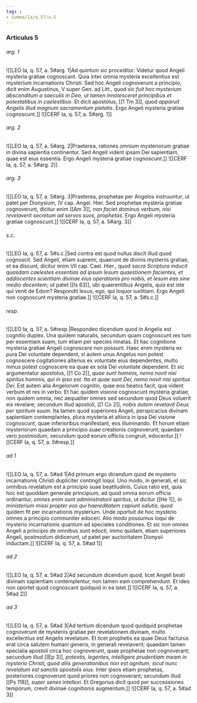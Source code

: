 ```yaml
---
tags : 
- Summa/Ia/q.57/a.5
---
```


### Articulus 5

###### arg. 1
![[LEO Ia, q. 57, a. 5#arg. 1|Ad quintum sic proceditur. Videtur quod Angeli mysteria gratiae cognoscant. Quia inter omnia mysteria excellentius est mysterium incarnationis Christi. Sed hoc Angeli cognoverunt a principio, dicit enim Augustinus, V super Gen. ad Litt., quod *sic fuit hoc mysterium absconditum a saeculis in Deo, ut tamen innotesceret principibus et potestatibus in caelestibus*. Et dicit apostolus, [[1 Tm 3]], quod *apparuit Angelis illud magnum sacramentum pietatis*. Ergo Angeli mysteria gratiae cognoscunt.]]
![[CERF Ia, q. 57, a. 5#arg. 1]]

###### arg. 2
![[LEO Ia, q. 57, a. 5#arg. 2|Praeterea, rationes omnium mysteriorum gratiae in divina sapientia continentur. Sed Angeli vident ipsam Dei sapientiam, quae est eius essentia. Ergo Angeli mysteria gratiae cognoscunt.]]
![[CERF Ia, q. 57, a. 5#arg. 2]]

###### arg. 3
![[LEO Ia, q. 57, a. 5#arg. 3|Praeterea, prophetae per Angelos instruuntur, ut patet per Dionysium, IV cap. Angel. Hier. Sed prophetae mysteria gratiae cognoverunt, dicitur enim [[Am 3]], *non faciet dominus verbum, nisi revelaverit secretum ad servos suos, prophetas*. Ergo Angeli mysteria gratiae cognoscunt.]]
![[CERF Ia, q. 57, a. 5#arg. 3]]

###### s.c.
![[LEO Ia, q. 57, a. 5#s.c.|Sed contra est quod nullus discit illud quod cognoscit. Sed Angeli, etiam supremi, quaerunt de divinis mysteriis gratiae, et ea discunt, dicitur enim VII cap. Cael. Hier., quod *sacra Scriptura inducit quasdam caelestes essentias ad ipsum Iesum quaestionem facientes, et addiscentes scientiam divinae eius operationis pro nobis, et Iesum eas sine medio docentem*; ut patet [[Is 63]], ubi quaerentibus Angelis, quis est iste qui venit de Edom? Respondit Iesus, ego, qui loquor iustitiam. Ergo Angeli non cognoscunt mysteria gratiae.]]
![[CERF Ia, q. 57, a. 5#s.c.]]

###### resp.
![[LEO Ia, q. 57, a. 5#resp.|Respondeo dicendum quod in Angelis est cognitio duplex. Una quidem naturalis, secundum quam cognoscunt res tum per essentiam suam, tum etiam per species innatas. Et hac cognitione mysteria gratiae Angeli cognoscere non possunt. Haec enim mysteria ex pura Dei voluntate dependent, si autem unus Angelus non potest cognoscere cogitationes alterius ex voluntate eius dependentes, multo minus potest cognoscere ea quae ex sola Dei voluntate dependent. Et sic argumentatur apostolus, [[1 Co 2]], *quae sunt hominis, nemo novit nisi spiritus hominis, qui in ipso est. Ita et quae sunt Dei, nemo novit nisi spiritus Dei*. Est autem alia Angelorum cognitio, quae eos beatos facit, qua vident verbum et res in verbo. Et hac quidem visione cognoscunt mysteria gratiae, non quidem omnia, nec aequaliter omnes sed secundum quod Deus voluerit eis revelare; secundum illud apostoli, [[1 Co 2]], *nobis autem revelavit Deus per spiritum suum*. Ita tamen quod superiores Angeli, perspicacius divinam sapientiam contemplantes, plura mysteria et altiora in ipsa Dei visione cognoscunt, quae inferioribus manifestant, eos illuminando. Et horum etiam mysteriorum quaedam a principio suae creationis cognoverunt; quaedam vero postmodum, secundum quod eorum officiis congruit, edocentur.]]
![[CERF Ia, q. 57, a. 5#resp.]]

###### ad 1
![[LEO Ia, q. 57, a. 5#ad 1|Ad primum ergo dicendum quod de mysterio incarnationis Christi dupliciter contingit loqui. Uno modo, in generali, et sic omnibus revelatum est a principio suae beatitudinis. Cuius ratio est, quia hoc est quoddam generale principium, ad quod omnia eorum officia ordinantur, *omnes enim sunt administratorii spiritus*, ut dicitur [[He 1]], *in ministerium missi propter eos qui haereditatem capiunt salutis*; quod quidem fit per incarnationis mysterium. Unde oportuit de hoc mysterio omnes a principio communiter edoceri. Alio modo possumus loqui de mysterio incarnationis quantum ad speciales conditiones. Et sic non omnes Angeli a principio de omnibus sunt edocti, immo quidam, etiam superiores Angeli, postmodum didicerunt, ut patet per auctoritatem Dionysii inductam.]]
![[CERF Ia, q. 57, a. 5#ad 1]]

###### ad 2
![[LEO Ia, q. 57, a. 5#ad 2|Ad secundum dicendum quod, licet Angeli beati divinam sapientiam contemplentur, non tamen eam comprehendunt. Et ideo non oportet quod cognoscant quidquid in ea latet.]]
![[CERF Ia, q. 57, a. 5#ad 2]]

###### ad 3
![[LEO Ia, q. 57, a. 5#ad 3|Ad tertium dicendum quod quidquid prophetae cognoverunt de mysteriis gratiae per revelationem divinam, multo excellentius est Angelis revelatum. Et licet prophetis ea quae Deus facturus erat circa salutem humani generis, in generali revelaverit; quaedam tamen specialia apostoli circa hoc cognoverunt, quae prophetae non cognoverant; secundum illud [[Ep 3]], *potestis, legentes, intelligere prudentiam meam in mysterio Christi, quod aliis generationibus non est agnitum, sicut nunc revelatum est sanctis apostolis eius*. Inter ipsos etiam prophetas, posteriores cognoverunt quod priores non cognoverant; secundum illud [[Ps 118]], *super senes intellexi*. Et Gregorius dicit quod per successiones temporum, crevit divinae cognitionis augmentum.]]
![[CERF Ia, q. 57, a. 5#ad 3]]

